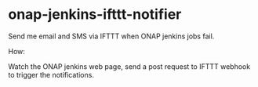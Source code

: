 # onap-jenkins-ifttt-notifier
Send me email and SMS via IFTTT when ONAP jenkins jobs fail.

How:

Watch the ONAP jenkins web page, send a post request to IFTTT webhook to trigger the notifications.

